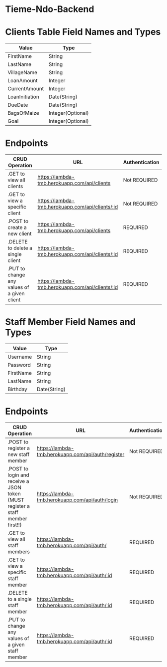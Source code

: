 # Tieme-Ndo-Backend

# Clients Table Field Names and Types

| Value | Type |
| ------| ------|
| FirstName| String |
| LastName| String |
| VillageName| String |
| LoanAmount | Integer |
| CurrentAmount | Integer |
| LoanInitiation| Date(String) |
| DueDate | Date(String) |
| BagsOfMaize | Integer(Optional) |
| Goal | Integer(Optional) |


# Endpoints

| CRUD Operation | URL | Authentication |
| -------------- | ------| ----------|
| .GET to view all clients | https://lambda-tmb.herokuapp.com/api/clients | Not REQUIRED |
| .GET to view a specific client | https://lambda-tmb.herokuapp.com/api/clients/:id | Not REQUIRED |
| .POST to create a new client | https://lambda-tmb.herokuapp.com/api/clients | REQUIRED |
| .DELETE to delete a single client | https://lambda-tmb.herokuapp.com/api/clients/:id | REQUIRED |
| .PUT to change any values of a given client | https://lambda-tmb.herokuapp.com/api/clients/:id | REQUIRED |


# Staff Member Field Names and Types

| Value | Type |
| ----- | ----- |
| Username | String |
| Password | String |
| FirstName | String |
| LastName | String |
| Birthday | Date(String) |

# Endpoints 

| CRUD Operation | URL | Authentication |
| ------------- | -------- | ---------- |
| .POST to register a new staff member | https://lambda-tmb.herokuapp.com/api/auth/register | Not REQUIRED |
| .POST to login and receive a JSON token (MUST register a staff member first!!) | https://lambda-tmb.herokuapp.com/api/auth/login | Not REQUIRED |
| .GET to view all staff members | https://lambda-tmb.herokuapp.com/api/auth/ | REQUIRED |
| .GET to view a specific staff member | https://lambda-tmb.herokuapp.com/api/auth/:id | REQUIRED |
| .DELETE to a single staff member | https://lambda-tmb.herokuapp.com/api/auth/:id | REQUIRED |
| .PUT to change any values of a given staff member | https://lambda-tmb.herokuapp.com/api/auth/:id | REQUIRED |
